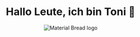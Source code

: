 <h1 align="center">Hallo Leute, ich bin Toni 👋</h1>
<p align="center">
  <img src="https://i.ibb.co/RQM6Bxv/boring.gif" alt="Material Bread logo">
</p>

<!--
**isekaimaou1109/isekaimaou1109** is a ✨ _special_ ✨ repository because its `README.md` (this file) appears on your GitHub profile.

Here are some ideas to get you started:

- 🔭 I’m currently working on ...
- 🌱 I’m currently learning ...
- 👯 I’m looking to collaborate on ...
- 🤔 I’m looking for help with ...
- 💬 Ask me about ...
- 📫 How to reach me: ...
- 😄 Pronouns: ...
- ⚡ Fun fact: ...
-->


